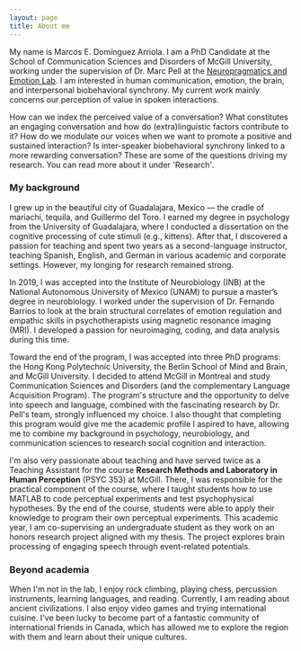 ```yaml
---
layout: page
title: About me
---
```


My name is Marcos E. Domínguez Arriola. I am a PhD Candidate at the School of Communication Sciences and Disorders of McGill University, working under the supervision of Dr. Marc Pell at the [Neuropragmatics and Emotion Lab](https://www.mcgill.ca/pell_lab/). I am interested in human communication, emotion, the brain, and interpersonal biobehavioral synchrony. My current work mainly concerns our perception of value in spoken interactions. 

How can we index the perceived value of a conversation? What constitutes an engaging conversation and how do (extra)linguistic factors contribute to it? How do we modulate our voices when we want to promote a positive and sustained interaction? Is inter-speaker biobehavioral synchrony linked to a more rewarding conversation? These are some of the questions driving my research. You can read more about it under 'Research'.

### My background
I grew up in the beautiful city of Guadalajara, Mexico — the cradle of mariachi, tequila, and Guillermo del Toro. I earned my degree in psychology from the University of Guadalajara, where I conducted a dissertation on the cognitive processing of cute stimuli (e.g., kittens). After that, I discovered a passion for teaching and spent two years as a second-language instructor, teaching Spanish, English, and German in various academic and corporate settings. However, my longing for research remained strong. 

In 2019, I was accepted into the Institute of Neurobiology (INB) at the National Autonomous University of Mexico (UNAM) to pursue a master’s degree in neurobiology. I worked under the supervision of Dr. Fernando Barrios to look at the brain structural correlates of emotion regulation and empathic skills in psychotherapists using magnetic resonance imaging (MRI). I developed a passion for neuroimaging, coding, and data analysis during this time. 

Toward the end of the program, I was accepted into three PhD programs: the Hong Kong Polytechnic University, the Berlin School of Mind and Brain, and McGill University. I decided to attend McGill in Montreal and study Communication Sciences and Disorders (and the complementary Language Acquisition Program). The program's structure and the opportunity to delve into speech and language, combined with the fascinating research by Dr. Pell's team, strongly influenced my choice. I also thought that completing this program would give me the academic profile I aspired to have, allowing me to combine my background in psychology, neurobiology, and communication sciences to research social cognition and interaction.

I'm also very passionate about teaching and have served twice as a Teaching Assistant for the course **Research Methods and Laboratory in Human Perception** (PSYC 353) at McGill. There, I was responsible for the practical component of the course, where I taught students how to use MATLAB to code perceptual experiments and test psychophysical hypotheses. By the end of the course, students were able to apply their knowledge to program their own perceptual experiments. This academic year, I am co-supervising an undergraduate student as they work on an honors research project aligned with my thesis. The project explores brain processing of engaging speech through event-related potentials. 

### Beyond academia
When I'm not in the lab, I enjoy rock climbing, playing chess, percussion instruments, learning languages, and reading. Currently, I am reading about ancient civilizations. I also enjoy video games and trying international cuisine. I've been lucky to become part of a fantastic community of international friends in Canada, which has allowed me to explore the region with them and learn about their unique cultures.


